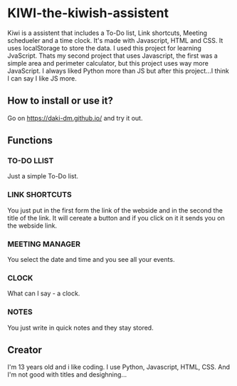 # KIWI-the-kiwish-assistent

Kiwi is a assistent that includes a To-Do list, Link shortcuts, Meeting schedueler and a time clock. It's made with Javascript, HTML and CSS. It uses localStorage to store the data. I used this project for learning JvaScript. Thats my second project that uses Javascript, the first was a simple area and perimeter calculator, but this project uses way more JavaScript. I  always liked Python more than JS but after this project...I think I can say I like JS more.

## How to install or use it?
Go on https://daki-dm.github.io/ and try it out.

## Functions

### TO-DO LLIST
Just a simple To-Do list.

### LINK SHORTCUTS
You just put in the first form the link of the webside and in the second the title of the link. It will cereate a button and if you click on it it sends you on the webside link.

### MEETING MANAGER
You select the date and time and you see all your events.

### CLOCK
What can I say - a clock.

### NOTES
You just write in quick notes and they stay stored.

## Creator
I'm 13 years old and i like coding. I use Python, Javascript, HTML, CSS. And I'm not good with titles and desighning... 
